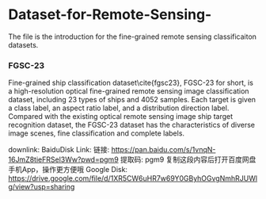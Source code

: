 # Dataset-for-Remote-Sensing-

The file is the introduction for the fine-grained remote sensing classificaiton datasets.

### FGSC-23
Fine-grained ship classification dataset\cite{fgsc23}, FGSC-23 for short, is a high-resolution optical fine-grained remote sensing image classification dataset, including 23 types of ships and 4052 samples. Each target is given a class label, an aspect ratio label, and a distribution direction label. Compared with the existing optical remote sensing image ship target recognition dataset, the FGSC-23 dataset has the characteristics of diverse image scenes, fine classification and complete labels.

downlink:
BaiduDisk Link: 链接: https://pan.baidu.com/s/1vnqN-16JmZ8tieFRSel3Ww?pwd=pgm9 提取码: pgm9 复制这段内容后打开百度网盘手机App，操作更方便哦
Google Disk: https://drive.google.com/file/d/1XR5CW6uHR7w69Y0GByhOGvgNmhRJUWlg/view?usp=sharing
